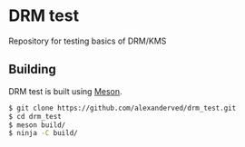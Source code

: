 # DRM test
Repository for testing basics of DRM/KMS

## Building
DRM test is built using [Meson](https://mesonbuild.com/).
```bash
$ git clone https://github.com/alexanderved/drm_test.git
$ cd drm_test
$ meson build/
$ ninja -C build/
```
